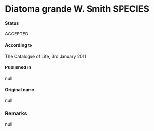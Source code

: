 Diatoma grande W. Smith SPECIES
=======

#### Status
ACCEPTED

#### According to
The Catalogue of Life, 3rd January 2011

#### Published in
null

#### Original name
null

### Remarks
null